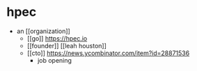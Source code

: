 # hpec

- an [[organization]]
  - [[go]] https://hpec.io
  - [[founder]] [[leah houston]]
  - [[cto]] https://news.ycombinator.com/item?id=28871536
    - job opening


